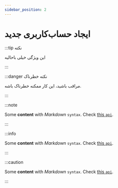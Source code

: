 ```yaml
---
sidebar_position: 2
---
```


# ایجاد حساب‌کاربری جدید


:::tip نکته

این ویژگی خیلی باحالیه

:::

:::danger نکته خطرناک

مراقب باشید، این کار ممکنه خطرناک باشه.

:::

:::note

Some **content** with _Markdown_ `syntax`. Check [this `api`](#).

:::


:::info

Some **content** with _Markdown_ `syntax`. Check [this `api`](#).

:::

:::caution

Some **content** with _Markdown_ `syntax`. Check [this `api`](#).

:::

